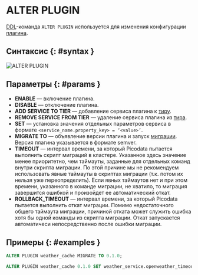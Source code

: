 # ALTER PLUGIN

[DDL](ddl.md)-команда `ALTER PLUGIN` используется для изменения
конфигурации [плагина](../../overview/glossary.md#plugin).

## Синтаксис {: #syntax }

![ALTER PLUGIN](../../images/ebnf/alter_plugin.svg)

## Параметры {: #params }

* **ENABLE** — включение плагина.
* **DISABLE** — отключение плагина.
* **ADD SERVICE TO TIER** — добавление сервиса плагина к [тиру][tier].
* **REMOVE SERVICE FROM TIER** — удаление сервиса плагина из [тира][tier].
* **SET** — установка значения отдельных параметров сервиса в формате `<service_name.property_key> = ‘<value>’`.
* **MIGRATE TO** — объявление версии плагина и запуск [миграции]. Версия плагина указывается в формате semver.
* **TIMEOUT** — интервал времени, за который Picodata пытается выполнить
  скрипт миграций в кластере. Указанное здесь значение менее
  приоритетно, чем таймауты, заданные для отдельных команд внутри
  скрипта миграции. По этой причине мы не рекомендуем использовать явные
  таймауты в скриптах миграции (т.к. потом их нельзя уже
  переопределить). Если явных таймаутов нет и при этом времени, указанного в команде миграции, не
  хватило, то миграция завершится ошибкой и произойдет ее автоматический откат.
* **ROLLBACK_TIMEOUT** — интервал времени, за который Picodata пытается
  выполнить откат миграции. Помимо недостаточного общего таймаута
  миграции, причиной отката может служить ошибка хотя бы одной команды
  из скрипта миграции. Откат запускается автоматичеси непосредственно
  после ошибки миграции.

[tier]: ../../overview/glossary.md#tier
[миграции]: ../../overview/glossary.md#migration

## Примеры {: #examples }

```sql title="Запуск миграции"
ALTER PLUGIN weather_cache MIGRATE TO 0.1.0;
```

```sql title="Изменение параметра"
ALTER PLUGIN weather_cache 0.1.0 SET weather_service.openweather_timeout='7';
```
